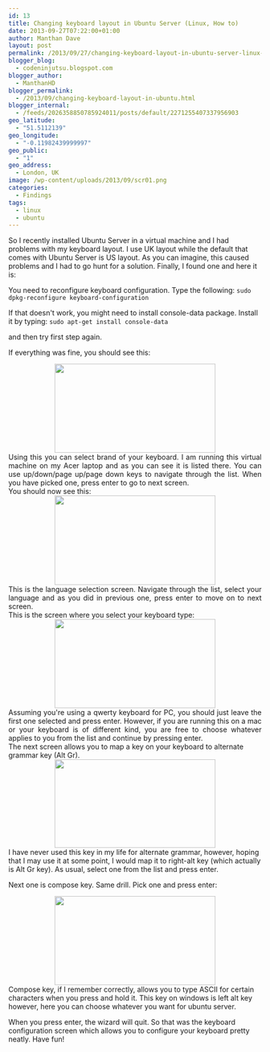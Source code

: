 ```yaml
---
id: 13
title: Changing keyboard layout in Ubuntu Server (Linux, How to)
date: 2013-09-27T07:22:00+01:00
author: Manthan Dave
layout: post
permalink: /2013/09/27/changing-keyboard-layout-in-ubuntu-server-linux-how-to/
blogger_blog:
  - codeninjutsu.blogspot.com
blogger_author:
  - ManthanHD
blogger_permalink:
  - /2013/09/changing-keyboard-layout-in-ubuntu.html
blogger_internal:
  - /feeds/2026358850785924011/posts/default/2271255407337956903
geo_latitude:
  - "51.5112139"
geo_longitude:
  - "-0.11982439999997"
geo_public:
  - "1"
geo_address:
  - London, UK
image: /wp-content/uploads/2013/09/scr01.png
categories:
  - Findings
tags:
  - linux
  - ubuntu
---
```

So I recently installed Ubuntu Server in a virtual machine and I had problems with my keyboard layout. I use UK layout while the default that comes with Ubuntu Server is US layout. As you can imagine, this caused problems and I had to go hunt for a solution. Finally, I found one and here it is:

You need to reconfigure keyboard configuration. Type the following:
<code>sudo dpkg-reconfigure keyboard-configuration</code>
<!--more-->
If that doesn't work, you might need to install console-data package. Install it by typing:
<code>sudo apt-get install console-data</code>

and then try first step again.

If everything was fine, you should see this:
<div style="clear: both; text-align: center;"><a style="margin-left: 1em; margin-right: 1em;" href="http://www.manthanhd.com/wp-content/uploads/2013/09/scr01.png"><img src="http://www.manthanhd.com/wp-content/uploads/2013/09/scr01-300x167.png" alt="" width="320" height="177" border="0" /></a></div>
<div style="clear: both; text-align: justify;">Using this you can select brand of your keyboard. I am running this virtual machine on my Acer laptop and as you can see it is listed there. You can use up/down/page up/page down keys to navigate through the list. When you have picked one, press enter to go to next screen.</div>
<div style="clear: both; text-align: justify;"></div>
<div style="clear: both; text-align: justify;">You should now see this:</div>
<div style="clear: both; text-align: center;"><a style="margin-left: 1em; margin-right: 1em;" href="http://www.manthanhd.com/wp-content/uploads/2013/09/scr02.png"><img src="http://www.manthanhd.com/wp-content/uploads/2013/09/scr02-300x167.png" alt="" width="320" height="178" border="0" /></a></div>
<div style="clear: both; text-align: justify;">This is the language selection screen. Navigate through the list, select your language and as you did in previous one, press enter to move on to next screen.</div>
<div style="clear: both; text-align: justify;"></div>
<div style="clear: both; text-align: justify;">This is the screen where you select your keyboard type:</div>
<div style="clear: both; text-align: center;"><a style="margin-left: 1em; margin-right: 1em;" href="http://www.manthanhd.com/wp-content/uploads/2013/09/scr03.png"><img src="http://www.manthanhd.com/wp-content/uploads/2013/09/scr03-300x167.png" alt="" width="320" height="177" border="0" /></a></div>
<div style="clear: both; text-align: justify;">Assuming you're using a qwerty keyboard for PC, you should just leave the first one selected and press enter. However, if you are running this on a mac or your keyboard is of different kind, you are free to choose whatever applies to you from the list and continue by pressing enter.</div>
The next screen allows you to map a key on your keyboard to alternate grammar key (Alt Gr).
<div style="clear: both; text-align: center;"><a style="margin-left: 1em; margin-right: 1em;" href="http://www.manthanhd.com/wp-content/uploads/2013/09/scr04.png"><img src="http://www.manthanhd.com/wp-content/uploads/2013/09/scr04-300x166.png" alt="" width="320" height="176" border="0" /></a></div>
I have never used this key in my life for alternate grammar, however, hoping that I may use it at some point, I would map it to right-alt key (which actually is Alt Gr key). As usual, select one from the list and press enter.

Next one is compose key. Same drill. Pick one and press enter:
<div style="clear: both; text-align: center;"><a style="margin-left: 1em; margin-right: 1em;" href="http://www.manthanhd.com/wp-content/uploads/2013/09/scr05.png"><img src="http://www.manthanhd.com/wp-content/uploads/2013/09/scr05-300x166.png" alt="" width="320" height="177" border="0" /></a></div>
Compose key, if I remember correctly, allows you to type ASCII for certain characters when you press and hold it. This key on windows is left alt key however, here you can choose whatever you want for ubuntu server.

When you press enter, the wizard will quit. So that was the keyboard configuration screen which allows you to configure your keyboard pretty neatly. Have fun!